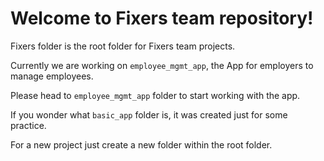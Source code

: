 # Welcome to Fixers team repository!

Fixers folder is the root folder for Fixers team projects.

Currently we are working on `employee_mgmt_app`, the App for employers to manage employees.

Please head to `employee_mgmt_app` folder to start working with the app.

If you wonder what `basic_app` folder is, it was created just for some practice.

For a new project just create a new folder within the root folder.